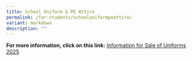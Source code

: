 ```yaml
---
title: School Uniform & PE Attire
permalink: /for-students/schooluniformpeattire/
variant: markdown
description: ""
---
```

**For more information, click on this link:** [Information for Sale of Uniforms 2025](/files/For%20Students/School%20Uniform%20and%20PE%20Attire/Information_for_Sale_of_Uniforms_2025.pdf)